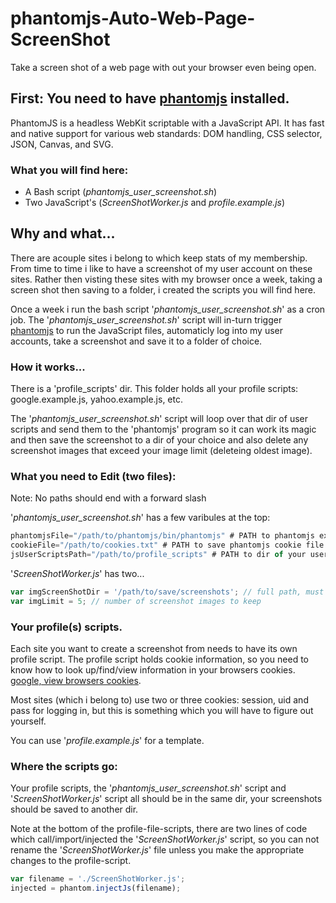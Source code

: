 # phantomjs-Auto-Web-Page-ScreenShot
Take a screen shot of a web page with out your browser even being open.

## First: You need to have [phantomjs](http://phantomjs.org/) installed.
PhantomJS is a headless WebKit scriptable with a JavaScript API. It has fast and native support for various web standards: DOM handling, CSS selector, JSON, Canvas, and SVG.

### What you will find here:
* A Bash script (*phantomjs_user_screenshot.sh*)
* Two JavaScript's (*ScreenShotWorker.js* and *profile.example.js*)

## Why and what...
There are acouple sites i belong to which keep stats of my membership. From time to time i like to have a screenshot of my user account on these sites. Rather then visting these sites with my browser once a week, taking a screen shot then saving to a folder, i created the scripts you will find here.

Once a week i run the bash script '*phantomjs_user_screenshot.sh*' as a cron job. The '*phantomjs_user_screenshot.sh*' script will in-turn trigger [phantomjs](http://phantomjs.org/) to run the JavaScript files, automaticly log into my user accounts, take a screenshot and save it to a folder of choice.

### How it works...
There is a 'profile_scripts' dir. This folder holds all your profile scripts: google.example.js, yahoo.example.js, etc.

The '*phantomjs_user_screenshot.sh*' script will loop over that dir of user scripts and send them to the 'phantomjs' program so it can work its magic and then save the screenshot to a dir of your choice and also delete any screenshot images that exceed your image limit (deleteing oldest image).

### What you need to Edit (two files):
Note: No paths should end with a forward slash

'*phantomjs_user_screenshot.sh*' has a few varibules at the top:
```javascript
phantomjsFile="/path/to/phantomjs/bin/phantomjs" # PATH to phantomjs executable
cookieFile="/path/to/cookies.txt" # PATH to save phantomjs cookie file
jsUserScriptsPath="/path/to/profile_scripts" # PATH to dir of your users/profile_scripts
```

'*ScreenShotWorker.js*' has two...
```javascript
var imgScreenShotDir = '/path/to/save/screenshots'; // full path, must NOT end with forward slash
var imgLimit = 5; // number of screenshot images to keep
```

### Your profile(s) scripts.
Each site you want to create a screenshot from needs to have its own profile script. The profile script holds cookie information, so you need to know how to look up/find/view information in your browsers cookies. [google, view browsers cookies](https://www.google.com/search?q=view+your+cookies+in+different+browsers).

Most sites (which i belong to) use two or three cookies: session, uid and pass for logging in, but this is something which you will have to figure out yourself.

You can use '*profile.example.js*' for a template.


### Where the scripts go:
Your profile scripts, the '*phantomjs_user_screenshot.sh*' script and '*ScreenShotWorker.js*' script all should be in the same dir, your screenshots should be saved to another dir.

Note at the bottom of the profile-file-scripts, there are two lines of code which call/import/injected the '*ScreenShotWorker.js*' script, so you can not rename the '*ScreenShotWorker.js*' file unless you make the appropriate changes to the profile-script.

```javascript
var filename = './ScreenShotWorker.js';
injected = phantom.injectJs(filename);
```


